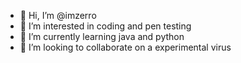 - 👋 Hi, I’m @imzerro
- 👀 I’m interested in coding and pen testing
- 🌱 I’m currently learning java and python
- 💞️ I’m looking to collaborate on a experimental virus
